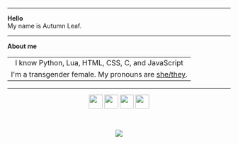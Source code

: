 <hr/>
<strong>Hello</strong><br/>
My name is Autumn Leaf.<br/>
<hr/>
<strong>About me</strong><br/>
<table align="center">
  <tbody>
    <tr>
      <td align="center">I know Python, Lua, HTML, CSS, C, and JavaScript</td>
    </tr>
    <tr>
      <td align="center">I'm a transgender female. My pronouns are <a href="https://en.pronouns.page/@kurulen">she/they</a>.</td>
    </tr>
  </tbody>
</table>
<hr/>
<p align="center">
  <a href="https://www.ubuntu.com/desktop"><img src="https://88x31.kate.pet/Ubuntu-88x31.gif" height="31" /></a>
  <a href="https://pillowfort.social/posts/1632320"><img src="https://88x31.kate.pet/flag-trans.png" height="31" /></a>
  <a href="https://pillowfort.social/posts/1632320"><img src="https://88x31.kate.pet/flag-nonbinary.png" height="31" /></a>
  <a href="https://cataas.com/cat/says/meow?fontSize=96&fontColor=white"><img src="https://88x31.kate.pet/catscape-loader.gif" height="31" /></a>
</p>
<br/>

<p align="center"><a href="https://github.com/kurulen"><img src="https://www.jwz.org/compass2.gif" /></a></p>
